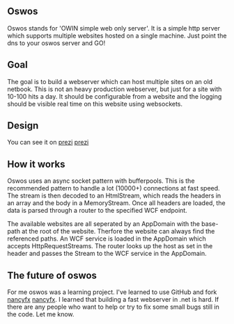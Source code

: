 ## Oswos
Oswos stands for 'OWIN simple web only server'. It is a simple http server which supports multiple websites hosted on a single machine. Just point the dns to your oswos server and GO!

## Goal
The goal is to build a webserver which can host multiple sites on an old netbook. This is not an heavy production webserver, but just for a site with 10-100 hits a day. It should be configurable from a website and the logging should be visible real time on this website using websockets.

## Design
You can see it on [prezi] [prezi]

## How it works
Oswos uses an async socket pattern with bufferpools. This is the recommended pattern to handle a lot (10000+) connections at fast speed.
The stream is then decoded to an HtmlStream, which reads the headers in an array and the body in a MemoryStream.
Once all headers are loaded, the data is parsed through a router to the specified WCF endpoint.

The available websites are all seperated by an AppDomain with the base-path at the root of the website. Therfore the website can always find the referenced paths. An WCF service is loaded in the AppDomain which accepts HttpRequestStreams. The router looks up the host as set in the header and passes the Stream to the WCF service in the AppDomain.

## The future of oswos
For me oswos was a learning project. I've learned to use GitHub and fork [nancyfx] [nancyfx]. I learned that building a fast webserver in .net is hard. If there are any people who want to help or try to fix some small bugs still in the code. Let me know.

[prezi]: http://prezi.com/ixi1xjeusn5j/oswos/ "oswos how it works"
[nancyfx]: https://github.com/NancyFx/Nancy "NancyFx"
